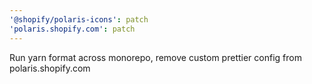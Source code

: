 ```yaml
---
'@shopify/polaris-icons': patch
'polaris.shopify.com': patch
---
```


Run yarn format across monorepo, remove custom prettier config from polaris.shopify.com
